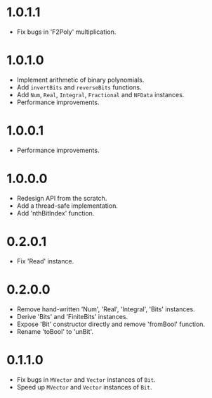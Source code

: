 # 1.0.1.1

* Fix bugs in 'F2Poly' multiplication.

# 1.0.1.0

* Implement arithmetic of binary polynomials.
* Add `invertBits` and `reverseBits` functions.
* Add `Num`, `Real`, `Integral`, `Fractional` and `NFData` instances.
* Performance improvements.

# 1.0.0.1

* Performance improvements.

# 1.0.0.0

* Redesign API from the scratch.
* Add a thread-safe implementation.
* Add 'nthBitIndex' function.

# 0.2.0.1

* Fix 'Read' instance.

# 0.2.0.0

* Remove hand-written 'Num', 'Real', 'Integral', 'Bits' instances.
* Derive 'Bits' and 'FiniteBits' instances.
* Expose 'Bit' constructor directly and remove 'fromBool' function.
* Rename 'toBool' to 'unBit'.

# 0.1.1.0

* Fix bugs in `MVector` and `Vector` instances of `Bit`.
* Speed up `MVector` and `Vector` instances of `Bit`.
